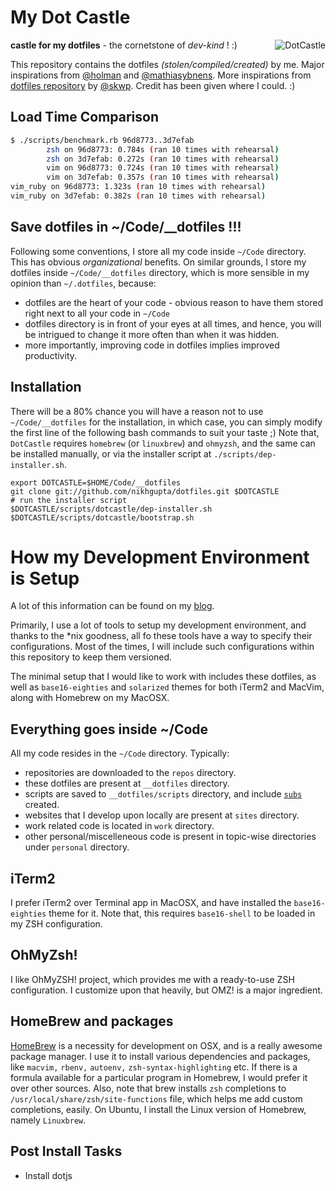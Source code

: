 My Dot Castle
=============

<img src="http://cdn.obsidianportal.com/assets/38992/AldredsCastle.jpg"
alt='DotCastle' style="float: right; margin-left: 40px"/>

**castle for my dotfiles** - the cornetstone of *dev-kind* ! :)

This repository contains the dotfiles *(stolen/compiled/created)* by me.
Major inspirations from [@holman](http://github.com/holman) and
[@mathiasybnens](http://github.com/mathiasbynens). More inspirations
from [dotfiles repository](http://github.com/skwp/dotfiles) by
[@skwp](http://github.com/skwp). Credit has been given where I could. :)

Load Time Comparison
--------------------

```bash
$ ./scripts/benchmark.rb 96d8773..3d7efab
        zsh on 96d8773: 0.784s (ran 10 times with rehearsal)
        zsh on 3d7efab: 0.272s (ran 10 times with rehearsal)
        vim on 96d8773: 0.724s (ran 10 times with rehearsal)
        vim on 3d7efab: 0.357s (ran 10 times with rehearsal)
vim_ruby on 96d8773: 1.323s (ran 10 times with rehearsal)
vim_ruby on 3d7efab: 0.382s (ran 10 times with rehearsal)
```

Save dotfiles in ~/Code/\_\_dotfiles !!!
---------------------------------------

Following some conventions, I store all my code inside `~/Code` directory.
This has obvious *organizational* benefits.
On similar grounds, I store my dotfiles inside `~/Code/__dotfiles` directory,
which is more sensible in my opinion than `~/.dotfiles`, because:
  - dotfiles are the heart of your code - obvious reason to have them stored
    right next to all your code in `~/Code`
  - dotfiles directory is in front of your eyes at all times, and hence, you
    will be intrigued to change it more often than when it was hidden.
  - more importantly, improving code in dotfiles implies improved productivity.

Installation
------------
There will be a 80% chance you will have a reason not to use
`~/Code/__dotfiles` for the installation, in which case, you can simply
modify the first line of the following bash commands to suit your taste
;) Note that, `DotCastle` requires `homebrew` (or `linuxbrew`) and
`ohmyzsh`, and the same can be installed manually, or via the installer
script at `./scripts/dep-installer.sh`.

    export DOTCASTLE=$HOME/Code/__dotfiles
    git clone git://github.com/nikhgupta/dotfiles.git $DOTCASTLE
    # run the installer script
    $DOTCASTLE/scripts/dotcastle/dep-installer.sh
    $DOTCASTLE/scripts/dotcastle/bootstrap.sh

How my Development Environment is Setup
=======================================

A lot of this information can be found on my [blog](http://nikhgupta.com).

Primarily, I use a lot of tools to setup my development environment, and
thanks to the *nix goodness, all fo these tools have a way to specify
their configurations. Most of the times, I will include such
configurations within this repository to keep them versioned.

The minimal setup that I would like to work with includes these
dotfiles, as well as `base16-eighties` and `solarized` themes for both
iTerm2 and MacVim, along with Homebrew on my MacOSX.

Everything goes inside ~/Code
-----------------------------

All my code resides in the `~/Code` directory. Typically:

- repositories are downloaded to the `repos` directory.
- these dotfiles are present at `__dotfiles` directory.
- scripts are saved to `__dotfiles/scripts` directory, and include [`subs`](https://github.com/basecamp/sub) created.
- websites that I develop upon locally are present at `sites` directory.
- work related code is located in `work` directory.
- other personal/miscelleneous code is present in topic-wise directories
  under `personal` directory.

iTerm2
------

I prefer iTerm2 over Terminal app in MacOSX, and have installed the
`base16-eighties` theme for it. Note that, this requires `base16-shell`
to be loaded in my ZSH configuration.

OhMyZsh!
--------

I like OhMyZSH! project, which provides me with a ready-to-use ZSH
configuration. I customize upon that heavily, but OMZ! is a major
ingredient.

HomeBrew and packages
---------------------

[HomeBrew](http://brew.sh) is a necessity for development on OSX, and is
a really awesome package manager. I use it to install various
dependencies and packages, like `macvim,` `rbenv,` `autoenv,`
`zsh-syntax-highlighting` etc. If there is a formula available for
a particular program in Homebrew, I would prefer it over other sources.
Also, note that brew installs `zsh` completions to
`/usr/local/share/zsh/site-functions` file, which helps me add custom
completions, easily. On Ubuntu, I install the Linux version of Homebrew,
namely `Linuxbrew`.

Post Install Tasks
------------------

- Install dotjs

